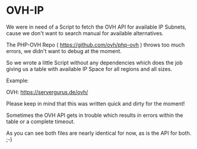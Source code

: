 # OVH-IP

We were in need of a Script to fetch the OVH API for available IP Subnets, cause we don't want to search manual for available alternatives. 

The PHP-OVH Repo ( https://github.com/ovh/php-ovh ) throws too much errors, we didn't want to debug at the moment. 

So we wrote a little Script without any dependencies which does the job giving us a table with available IP Space for all regions and all sizes. 

Example: 

OVH:  https://servergurus.de/ovh/

Please keep in mind that this was written quick and dirty for the moment! 

Sometimes the OVH API gets in trouble which results in errors within the table or a complete timeout. 

As you can see both files are nearly identical for now, as is the API for both. ;-) 


